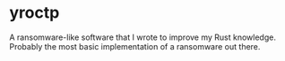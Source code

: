 # yroctp
A ransomware-like software that I wrote to improve my Rust knowledge.
Probably the most basic implementation of a ransomware out there.
